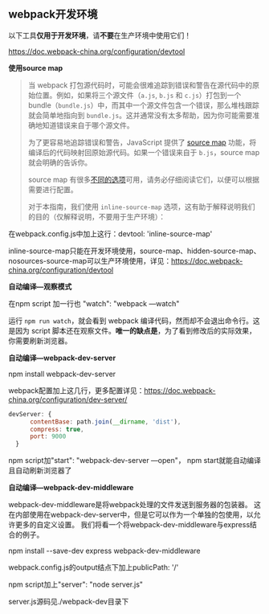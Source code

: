 ## webpack开发环境



以下工具**仅用于开发环境**，请**不要**在生产环境中使用它们！

https://doc.webpack-china.org/configuration/devtool



**使用source map** 

> 当 webpack 打包源代码时，可能会很难追踪到错误和警告在源代码中的原始位置。例如，如果将三个源文件（`a.js`, `b.js` 和 `c.js`）打包到一个 bundle（`bundle.js`）中，而其中一个源文件包含一个错误，那么堆栈跟踪就会简单地指向到 `bundle.js`。这并通常没有太多帮助，因为你可能需要准确地知道错误来自于哪个源文件。
>
> 为了更容易地追踪错误和警告，JavaScript 提供了 [source map](http://blog.teamtreehouse.com/introduction-source-maps) 功能，将编译后的代码映射回原始源代码。如果一个错误来自于 `b.js`，source map 就会明确的告诉你。
>
> source map 有很多[不同的选项](https://doc.webpack-china.org/configuration/devtool)可用，请务必仔细阅读它们，以便可以根据需要进行配置。
>
> 对于本指南，我们使用 `inline-source-map` 选项，这有助于解释说明我们的目的（仅解释说明，不要用于生产环境）：

在webpack.config.js中加上这行：devtool: 'inline-source-map'

inline-source-map只能在开发环境使用，source-map、hidden-source-map、nosources-source-map可以生产环境使用，详见：https://doc.webpack-china.org/configuration/devtool



**自动编译—观察模式** 

在npm script 加一行也 "watch": "webpack —watch"

运行 `npm run watch`，就会看到 webpack 编译代码，然而却不会退出命令行。这是因为 script 脚本还在观察文件。**唯一的缺点是**，为了看到修改后的实际效果，你需要刷新浏览器。



**自动编译—webpack-dev-server** 

npm install webpack-dev-server

webpack配置加上这几行，更多配置详见：https://doc.webpack-china.org/configuration/dev-server/

```javascript
devServer: {
      contentBase: path.join(__dirname, 'dist'),
      compress: true,
      port: 9000
  }
```

 npm script加"start": "webpack-dev-server —open"， npm start就能自动编译且自动刷新浏览器了



**自动编译—webpack-dev-middleware** 

webpack-dev-middleware是将webpack处理的文件发送到服务器的包装器。 这在内部使用在webpack-dev-server中，但是它可以作为一个单独的包使用，以允许更多的自定义设置。 我们将看一个将webpack-dev-middleware与express结合的例子。

npm install --save-dev express webpack-dev-middleware

webpack.config.js的output结点下加上publicPath: '/'

npm script加上"server": "node server.js" 

server.js源码见./webpack-dev目录下